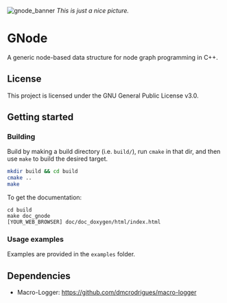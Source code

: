 ![gnode_banner](https://github.com/otto-link/GNode/assets/121820229/32885341-e59d-4914-ad37-5dc326aec006)
_This is just a nice picture._

# GNode

A generic node-based data structure for node graph programming in C++.

## License

This project is licensed under the GNU General Public License v3.0.

## Getting started

### Building

Build by making a build directory (i.e. `build/`), run `cmake` in that dir, and then use `make` to build the desired target.

``` bash
mkdir build && cd build
cmake ..
make
```

To get the documentation:
```
cd build
make doc_gnode
[YOUR_WEB_BROWSER] doc/doc_doxygen/html/index.html
```

### Usage examples

Examples are provided in the `examples` folder.

## Dependencies
- Macro-Logger: https://github.com/dmcrodrigues/macro-logger
